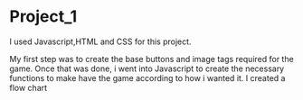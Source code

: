 # Project_1

I used Javascript,HTML and CSS for this project. 

My first step was to create the base buttons and image tags required for the game. Once that was done, i went into Javascript to create the necessary functions to make have the game according to how i wanted it. I created a flow chart